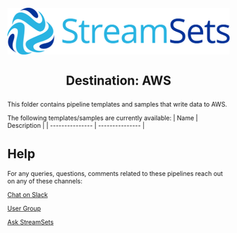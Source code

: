 ![StreamSets Logo](images/Full%20Color%20Transparent.png)

<h1><p align="center">Destination: AWS</p></h1>

This folder contains pipeline templates and samples that write data to AWS.

The following templates/samples are currently available:
| Name            | Description     |
| --------------- | --------------- |

# Help

For any queries, questions, comments related to these pipelines reach out on any of these channels:

[Chat on Slack](https://streamsetters-slack.herokuapp.com/)

[User Group](https://groups.google.com/a/streamsets.com/d/forum/sdc-user)

[Ask StreamSets](https://ask.streamsets.com/questions/)
